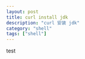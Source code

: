 ```yaml
---
layout: post
title: curl install jdk
description: "curl 安装 jdk"
category: "shell"
tags: ["shell"]
---
```



test